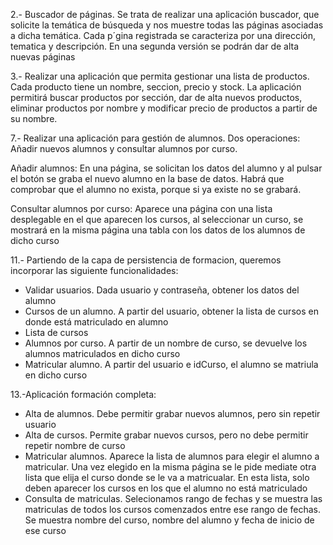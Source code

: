 2.- Buscador de páginas. Se trata de realizar una aplicación buscador, que solicite 
la temática de búsqueda y nos muestre todas las páginas asociadas a dicha temática. Cada p´gina registrada
se caracteriza por una dirección, tematica y descripción. En una segunda versión se podrán dar de alta nuevas
páginas

3.- Realizar una aplicación que permita gestionar una lista de productos. Cada producto tiene
un nombre, seccion, precio y stock. La aplicación permitirá buscar productos por sección, dar de alta
nuevos productos, eliminar productos por nombre y modificar precio de productos a partir de
su nombre.

7.- Realizar una aplicación para gestión de alumnos. Dos operaciones: Añadir nuevos alumnos y
consultar alumnos por curso. 

Añadir alumnos: En una página, se solicitan los datos del alumno 
y al pulsar el botón se graba el nuevo alumno en la base de datos. Habrá que comprobar que el 
alumno no exista, porque si ya existe no se grabará. 

Consultar alumnos por curso: Aparece una página con una lista desplegable en el que aparecen los cursos, al seleccionar un curso, se mostrará en la misma
página una tabla con los datos de los alumnos de dicho curso

11.- Partiendo de la capa de persistencia de formacion, queremos incorporar las siguiente funcionalidades:
- Validar usuarios. Dada usuario y contraseña, obtener los datos del alumno
- Cursos de un alumno. A partir del usuario, obtener la lista de cursos en donde está matriculado en alumno
- Lista de cursos
- Alumnos por curso. A partir de un nombre de curso, se devuelve los alumnos matriculados en dicho curso
- Matricular alumno. A partir del usuario e idCurso, el alumno se matriula en dicho curso

13.-Aplicación formación completa:
- Alta de alumnos. Debe permitir grabar nuevos alumnos, pero sin repetir usuario
- Alta de cursos. Permite grabar nuevos cursos, pero no debe permitir repetir nombre de curso
- Matricular alumnos. Aparece la lista de alumnos para elegir el alumno a matricular. Una vez elegido
en la misma página se le pide mediate otra lista que elija el curso donde se le va a matricualar. En esta
lista, solo deben aparecer los cursos en los que el alumno no está matriculado
- Consulta de matriculas. Selecionamos rango de fechas y se muestra las matriculas de todos los cursos
comenzados entre ese rango de fechas. Se muestra nombre del curso, nombre del alumno y fecha de inicio de ese
curso
